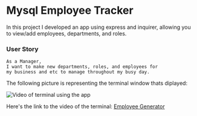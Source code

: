 # Mysql Employee Tracker

In this project I developed an app using express and inquirer, allowing you to view/add employees, departments, and roles.

### User Story

```
As a Manager,
I want to make new departments, roles, and employees for 
my business and etc to manage throughout my busy day.
```

The following picture is representing the terminal window thats diplayed:

![Video of terminal using the app](./imgs/templateEngine.gif)

Here's the link to the video of the terminal: [Employee Generator](https://drive.google.com/file/d/11lYs_vcgykZvZmZd7pp5oor9YHsyVEjQ/view?usp=sharing)
